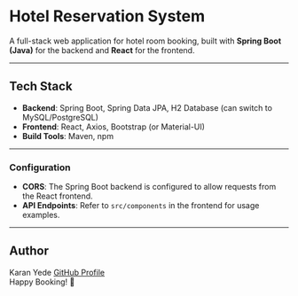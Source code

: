 # Hotel Reservation System

A full-stack web application for hotel room booking, built with **Spring Boot (Java)** for the backend and **React** for the frontend.

---

## Tech Stack

- **Backend**: Spring Boot, Spring Data JPA, H2 Database (can switch to MySQL/PostgreSQL)
- **Frontend**: React, Axios, Bootstrap (or Material-UI)
- **Build Tools**: Maven, npm

---

### Configuration

- **CORS**: The Spring Boot backend is configured to allow requests from the React frontend.
- **API Endpoints**: Refer to `src/components` in the frontend for usage examples.

---

## Author

Karan Yede
[GitHub Profile](https://github.com/karanyede)  
Happy Booking! 🎉
